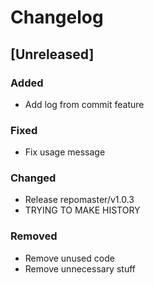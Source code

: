 # Changelog

## [Unreleased]

### Added

- Add log from commit feature

### Fixed

- Fix usage message

### Changed

- Release repomaster/v1.0.3
- TRYING TO MAKE HISTORY

### Removed

- Remove unused code
- Remove unnecessary stuff

